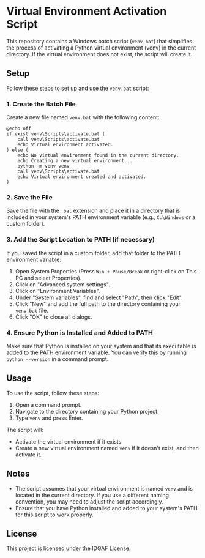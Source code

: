 # Virtual Environment Activation Script

This repository contains a Windows batch script (`venv.bat`) that simplifies the process of activating a Python virtual environment (venv) in the current directory. If the virtual environment does not exist, the script will create it.

## Setup

Follow these steps to set up and use the `venv.bat` script:

### 1. Create the Batch File

Create a new file named `venv.bat` with the following content:

```batch
@echo off
if exist venv\Scripts\activate.bat (
    call venv\Scripts\activate.bat
    echo Virtual environment activated.
) else (
    echo No virtual environment found in the current directory.
    echo Creating a new virtual environment...
    python -m venv venv
    call venv\Scripts\activate.bat
    echo Virtual environment created and activated.
)
```

### 2. Save the File

Save the file with the `.bat` extension and place it in a directory that is included in your system's PATH environment variable (e.g., `C:\Windows` or a custom folder).

### 3. Add the Script Location to PATH (if necessary)

If you saved the script in a custom folder, add that folder to the PATH environment variable:

1. Open System Properties (Press `Win + Pause/Break` or right-click on This PC and select Properties).
2. Click on "Advanced system settings".
3. Click on "Environment Variables".
4. Under "System variables", find and select "Path", then click "Edit".
5. Click "New" and add the full path to the directory containing your `venv.bat` file.
6. Click "OK" to close all dialogs.

### 4. Ensure Python is Installed and Added to PATH

Make sure that Python is installed on your system and that its executable is added to the PATH environment variable. You can verify this by running `python --version` in a command prompt.

## Usage

To use the script, follow these steps:

1. Open a command prompt.
2. Navigate to the directory containing your Python project.
3. Type `venv` and press Enter.

The script will:

- Activate the virtual environment if it exists.
- Create a new virtual environment named `venv` if it doesn't exist, and then activate it.

## Notes

- The script assumes that your virtual environment is named `venv` and is located in the current directory. If you use a different naming convention, you may need to adjust the script accordingly.
- Ensure that you have Python installed and added to your system's PATH for this script to work properly.

## License

This project is licensed under the IDGAF License.
